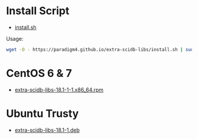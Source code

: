 # Install Script

* [install.sh](install.sh)

Usage:
```bash
wget -O - https://paradigm4.github.io/extra-scidb-libs/install.sh | sudo sh
```

# CentOS 6 & 7

* [extra-scidb-libs-18.1-1-1.x86_64.rpm](extra-scidb-libs-18.1-1-1.x86_64.rpm)

# Ubuntu Trusty

* [extra-scidb-libs-18.1-1.deb](extra-scidb-libs-18.1-1.deb)
